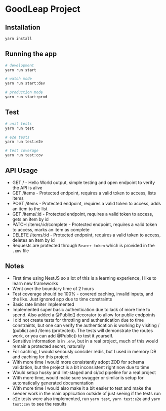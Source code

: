# GoodLeap Project

## Installation

```bash
yarn install
```

## Running the app

```bash
# development
yarn run start

# watch mode
yarn run start:dev

# production mode
yarn run start:prod
```

## Test

```bash
# unit tests
yarn run test

# e2e tests
yarn run test:e2e

# test coverage
yarn run test:cov
```

## API Usage

* GET / - Hello World output, simple testing and open endpoint to verify the API is alive
* GET /items - Protected endpoint, requires a valid token to access, lists items
* POST /items - Protected endpoint, requires a valid token to access, adds an item to the list
* GET /items/:id - Protected endpoint, requires a valid token to access, gets an item by id
* PATCH /items/:id/complete - Protected endpoint, requires a valid token to access, marks an item as complete
* DELETE /items/:id - Protected endpoint, requires a valid token to access, deletes an item by id
* Requests are protected through `Bearer-token` which is provided in the `.env` file

## Notes

* First time using NestJS so a lot of this is a learning experience, I like to learn new frameworks
* Went over the boundary time of 2 hours
* Test coverage should be 100% - covered caching, invalid inputs, and the like. Just ignored app due to time constraints
* Basic rate limiter implemented
* Implemented super basic authentication due to lack of more time to spend. Also added a @Public() decorator to allow for public endpoints
* I did not create tests for throttling and authentication due to time constraints, but one can verify the authentication is working by visiting / (public) and /items (protected). The tests will demonstrate the routes work, or you can add @Public() to test it yourself.
* Sensitive information is in `.env`, but in a real project, much of this would remain a protected secret, naturally
* For caching, I would seriously consider redis, but I used in memory DB and caching for this project
* With more time I would more consistently adopt ZOD for schema validation, but the project is a bit inconsistent right now due to time
* Would setup husky and lint-staged and ci/cd pipeline for a real project
* With more time, would make sure swagger or similar is setup for automatically generated documentation
* With more time I would also make it a bit easier to test and make the seeder work in the main application outside of just seeing if the tests run
* e2e tests were also implemented, run `yarn test`, `yarn test:e2e` and `yarn test:cov` to see the results
